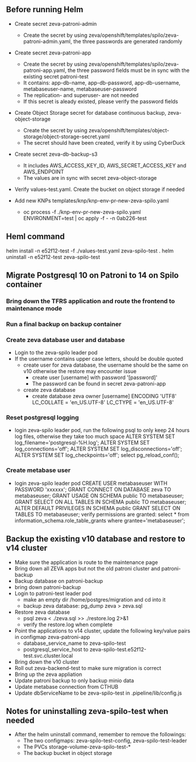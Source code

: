 ## Before running Helm
* Create secret zeva-patroni-admin
    * Create the secret by using zeva/openshift/templates/spilo/zeva-patroni-admin.yaml, the three passwords are generated randomly

* Create secret zeva-patroni-app
    * Create the secret by using zeva/openshift/templates/spilo/zeva-patroni-app.yaml, the three password fields must be in sync with the existing secret patroni-test
    * It contains: app-db-name, app-db-password, app-db-username, metabaseuser-name, metabaseuser-password
    * The replication- and superuser- are not needed
    * If this secret is aleady existed, please verify the password fields

* Create Object Storage secret for database continuous backup, zeva-object-storage
    * Create the secret by using zeva/openshift/templates/object-storage/object-storage-secret.yaml
    * The secret should have been created, verify it by using CyberDuck

* Create secret zeva-db-backup-s3
    * It includes AWS_ACCESS_KEY_ID, AWS_SECRET_ACCESS_KEY and AWS_ENDPOINT
    * The values are in sync with secret zeva-object-storage

* Verify values-test.yaml. Create the bucket on object storage if needed

* Add new KNPs templates/knp/knp-env-pr-new-zeva-spilo.yaml
    * oc process -f ./knp-env-pr-new-zeva-spilo.yaml ENVIRONMENT=test | oc apply -f - -n 0ab226-test    

## Heml command
helm install -n e52f12-test -f ./values-test.yaml zeva-spilo-test .
helm uninstall -n e52f12-test zeva-spilo-test

## Migrate Postgresql 10 on Patroni to 14 on Spilo container

### Bring down the TFRS application and route the frontend to maintenance mode

### Run a final backup on backup container

### Create zeva database user and database
* Login to the zeva-spilo leader pod
* If the username contains upper case letters, should be double quoted
    * create user for zeva database, the username should be the same on v10 otherwise the restore may encounter issue
        * create user [username] with password '[password]'
        * The password can be found in secret zeva-patroni-app
    * create zeva database
        * create database zeva owner [username] ENCODING 'UTF8' LC_COLLATE = 'en_US.UTF-8' LC_CTYPE = 'en_US.UTF-8'
### Reset postgresql logging
* login zeva-spilo leader pod, run the following psql to only keep 24 hours log files, otherwise they take too much space
    ALTER SYSTEM SET log_filename='postgresql-%H.log';
    ALTER SYSTEM SET log_connections='off';
    ALTER SYSTEM SET log_disconnections='off';
    ALTER SYSTEM SET log_checkpoints='off';
    select pg_reload_conf();
### Create metabase user
* login zeva-spilo leader pod
    CREATE USER metabaseuser WITH PASSWORD 'xxxxxx';
    GRANT CONNECT ON DATABASE zeva TO metabaseuser;
    GRANT USAGE ON SCHEMA public TO metabaseuser;
    GRANT SELECT ON ALL TABLES IN SCHEMA public TO metabaseuser;
    ALTER DEFAULT PRIVILEGES IN SCHEMA public GRANT SELECT ON TABLES TO metabaseuser;
    verify permissions are granted:  select * from information_schema.role_table_grants where grantee='metabaseuser';

## Backup the existing v10 database and restore to v14 cluster
* Make sure the application is route to the maintenance page
* Bring down all ZEVA apps but not the old patroni cluster and patroni-backup
* Backup database on patroni-backup
* bring down patroni-backup
* Login to patroni-test leader pod
    * make an empty dir /home/postgres/migration and cd into it
    * backup zeva database: pg_dump zeva > zeva.sql
* Restore zeva database
    * psql zeva < ./zeva.sql >> ./restore.log 2>&1
    * verify the restore.log when complete
* Point the applications to v14 cluster, update the following key/value pairs in configmap zeva-patroni-app 
    * database_service_name to zeva-spilo-test
    * postgresql_service_host to zeva-spilo-test.e52f12-test.svc.cluster.local
* Bring down the v10 cluster
* Roll out zeva-backend-test to make sure migration is correct
* Bring up the zeva appliation
* Update patroni backup to only backup minio data
* Update metabase connection from CTHUB
* Update dbServiceName to be zeva-spilo-test in .pipeline/lib/config.js

## Notes for uninstalling zeva-spilo-test when needed
* After the helm uninstall command, remember to remove the followings:
    * The two configmaps: zeva-spilo-test-config, zeva-spilo-test-leader
    * The PVCs storage-volume-zeva-spilo-test-*
    * The backup bucket in object storage
